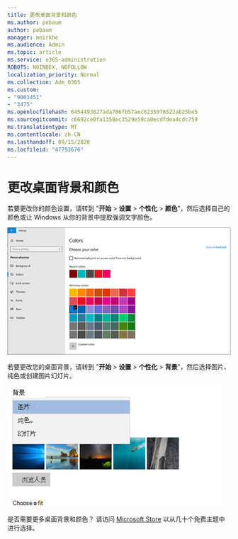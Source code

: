 ```yaml
---
title: 更改桌面背景和颜色
ms.author: pebaum
author: pebaum
manager: mnirkhe
ms.audience: Admin
ms.topic: article
ms.service: o365-administration
ROBOTS: NOINDEX, NOFOLLOW
localization_priority: Normal
ms.collection: Adm_O365
ms.custom:
- "9001451"
- "3475"
ms.openlocfilehash: 6454493827ada786f057aec6235978522ab25be5
ms.sourcegitcommit: c6692ce0fa1358ec3529e59ca0ecdfdea4cdc759
ms.translationtype: MT
ms.contentlocale: zh-CN
ms.lasthandoff: 09/15/2020
ms.locfileid: "47793676"
---
```

# <a name="change-your-desktop-background-and-colors"></a>更改桌面背景和颜色

若要更改你的颜色设置，请转到 "**开始**  >  **设置**  >  **个性化**  >  **颜色**"，然后选择自己的颜色或让 Windows 从你的背景中提取强调文字颜色。

![在 Windows 中个性化设置颜色。](media/windows-personalization-colors.png)

若要更改您的桌面背景，请转到 "**开始**  >  **设置**  >  **个性化**  >  **背景**"，然后选择图片、纯色或创建图片幻灯片。 

![更改 Windows 桌面背景。](media/windows-desktop-background.png)

是否需要更多桌面背景和颜色？ 请访问 [Microsoft Store](https://www.microsoft.com/store/collections/windowsthemes) 以从几十个免费主题中进行选择。
